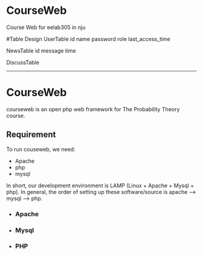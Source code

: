 # CourseWeb
Course Web for eelab305 in nju

#Table Design
UserTable
id name password role last_access_time 

NewsTable
id message time

DiscussTable


---------------------------
# CourseWeb
courseweb is an open php web framework for 
The Probability Theory course.


## Requirement
To run couseweb, we need:

* Apache
* php
* mysql

In short, our development environment is LAMP
(Linux + Apache + Mysql + php).
In general, the order of setting up these
software/source is apache --> mysql --> php.

*  ### Apache
*  ### Mysql
*  ### PHP